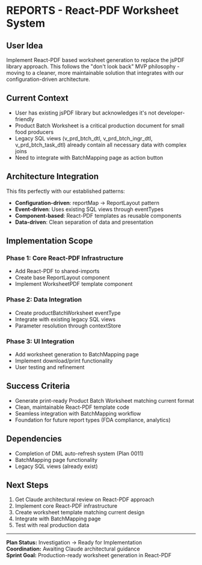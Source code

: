 # REPORTS - React-PDF Worksheet System

## User Idea

Implement React-PDF based worksheet generation to replace the jsPDF library approach. This follows the "don't look back" MVP philosophy - moving to a cleaner, more maintainable solution that integrates with our configuration-driven architecture.

## Current Context

- User has existing jsPDF library but acknowledges it's not developer-friendly
- Product Batch Worksheet is a critical production document for small food producers
- Legacy SQL views (v_prd_btch_dtl, v_prd_btch_ingr_dtl, v_prd_btch_task_dtl) already contain all necessary data with complex joins
- Need to integrate with BatchMapping page as action button

## Architecture Integration

This fits perfectly with our established patterns:
- **Configuration-driven**: reportMap → ReportLayout pattern
- **Event-driven**: Uses existing SQL views through eventTypes
- **Component-based**: React-PDF templates as reusable components
- **Data-driven**: Clean separation of data and presentation

## Implementation Scope

### Phase 1: Core React-PDF Infrastructure
- Add React-PDF to shared-imports
- Create base ReportLayout component
- Implement WorksheetPDF template component

### Phase 2: Data Integration
- Create productBatchWorksheet eventType
- Integrate with existing legacy SQL views
- Parameter resolution through contextStore

### Phase 3: UI Integration
- Add worksheet generation to BatchMapping page
- Implement download/print functionality
- User testing and refinement

## Success Criteria

- Generate print-ready Product Batch Worksheet matching current format
- Clean, maintainable React-PDF template code
- Seamless integration with BatchMapping workflow
- Foundation for future report types (FDA compliance, analytics)

## Dependencies

- Completion of DML auto-refresh system (Plan 0011)
- BatchMapping page functionality
- Legacy SQL views (already exist)

## Next Steps

1. Get Claude architectural review on React-PDF approach
2. Implement core React-PDF infrastructure
3. Create worksheet template matching current design
4. Integrate with BatchMapping page
5. Test with real production data

---

**Plan Status:** Investigation → Ready for Implementation  
**Coordination:** Awaiting Claude architectural guidance  
**Sprint Goal:** Production-ready worksheet generation in React-PDF